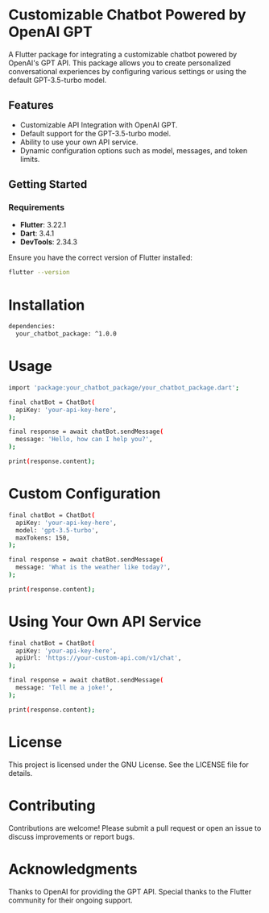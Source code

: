 # Customizable Chatbot Powered by OpenAI GPT

A Flutter package for integrating a customizable chatbot powered by OpenAI's GPT API. This package allows you to create personalized conversational experiences by configuring various settings or using the default GPT-3.5-turbo model.

## Features

- Customizable API Integration with OpenAI GPT.
- Default support for the GPT-3.5-turbo model.
- Ability to use your own API service.
- Dynamic configuration options such as model, messages, and token limits.

## Getting Started

### Requirements

- **Flutter**: 3.22.1
- **Dart**: 3.4.1
- **DevTools**: 2.34.3

Ensure you have the correct version of Flutter installed:

```sh
flutter --version
```

# Installation
```sh
dependencies:
  your_chatbot_package: ^1.0.0
```

# Usage
```sh
import 'package:your_chatbot_package/your_chatbot_package.dart';

final chatBot = ChatBot(
  apiKey: 'your-api-key-here',
);

final response = await chatBot.sendMessage(
  message: 'Hello, how can I help you?',
);

print(response.content);
```

# Custom Configuration

```sh
final chatBot = ChatBot(
  apiKey: 'your-api-key-here',
  model: 'gpt-3.5-turbo',
  maxTokens: 150,
);

final response = await chatBot.sendMessage(
  message: 'What is the weather like today?',
);

print(response.content);
```

# Using Your Own API Service

```sh
final chatBot = ChatBot(
  apiKey: 'your-api-key-here',
  apiUrl: 'https://your-custom-api.com/v1/chat',
);

final response = await chatBot.sendMessage(
  message: 'Tell me a joke!',
);

print(response.content);
```

# License

This project is licensed under the GNU License. See the LICENSE file for details.

# Contributing

Contributions are welcome! Please submit a pull request or open an issue to discuss improvements or report bugs.

# Acknowledgments

Thanks to OpenAI for providing the GPT API.
Special thanks to the Flutter community for their ongoing support.